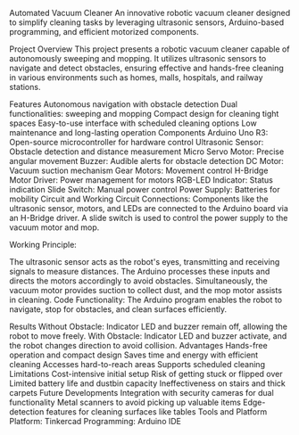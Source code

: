 Automated Vacuum Cleaner
An innovative robotic vacuum cleaner designed to simplify cleaning tasks by leveraging ultrasonic sensors, Arduino-based programming, and efficient motorized components.

Project Overview
This project presents a robotic vacuum cleaner capable of autonomously sweeping and mopping. It utilizes ultrasonic sensors to navigate and detect obstacles, ensuring effective and hands-free cleaning in various environments such as homes, malls, hospitals, and railway stations.

Features
Autonomous navigation with obstacle detection
Dual functionalities: sweeping and mopping
Compact design for cleaning tight spaces
Easy-to-use interface with scheduled cleaning options
Low maintenance and long-lasting operation
Components
Arduino Uno R3: Open-source microcontroller for hardware control
Ultrasonic Sensor: Obstacle detection and distance measurement
Micro Servo Motor: Precise angular movement
Buzzer: Audible alerts for obstacle detection
DC Motor: Vacuum suction mechanism
Gear Motors: Movement control
H-Bridge Motor Driver: Power management for motors
RGB-LED Indicator: Status indication
Slide Switch: Manual power control
Power Supply: Batteries for mobility
Circuit and Working
Circuit Connections:
Components like the ultrasonic sensor, motors, and LEDs are connected to the Arduino board via an H-Bridge driver. A slide switch is used to control the power supply to the vacuum motor and mop.

Working Principle:

The ultrasonic sensor acts as the robot's eyes, transmitting and receiving signals to measure distances.
The Arduino processes these inputs and directs the motors accordingly to avoid obstacles.
Simultaneously, the vacuum motor provides suction to collect dust, and the mop motor assists in cleaning.
Code Functionality:
The Arduino program enables the robot to navigate, stop for obstacles, and clean surfaces efficiently.

Results
Without Obstacle: Indicator LED and buzzer remain off, allowing the robot to move freely.
With Obstacle: Indicator LED and buzzer activate, and the robot changes direction to avoid collision.
Advantages
Hands-free operation and compact design
Saves time and energy with efficient cleaning
Accesses hard-to-reach areas
Supports scheduled cleaning
Limitations
Cost-intensive initial setup
Risk of getting stuck or flipped over
Limited battery life and dustbin capacity
Ineffectiveness on stairs and thick carpets
Future Developments
Integration with security cameras for dual functionality
Metal scanners to avoid picking up valuable items
Edge-detection features for cleaning surfaces like tables
Tools and Platform
Platform: Tinkercad
Programming: Arduino IDE
